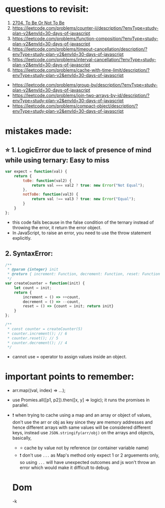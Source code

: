 # questions to revisit:
1. [2704. To Be Or Not To Be](https://leetcode.com/problems/to-be-or-not-to-be/description/?envType=study-plan-v2&envId=30-days-of-javascript)
2. https://leetcode.com/problems/counter-ii/description/?envType=study-plan-v2&envId=30-days-of-javascript
3. https://leetcode.com/problems/function-composition/?envType=study-plan-v2&envId=30-days-of-javascript
4. https://leetcode.com/problems/timeout-cancellation/description/?envType=study-plan-v2&envId=30-days-of-javascript
5. https://leetcode.com/problems/interval-cancellation/?envType=study-plan-v2&envId=30-days-of-javascript
6. https://leetcode.com/problems/cache-with-time-limit/description/?envType=study-plan-v2&envId=30-days-of-javascript
- https://leetcode.com/problems/group-by/description/?envType=study-plan-v2&envId=30-days-of-javascript
- https://leetcode.com/problems/join-two-arrays-by-id/description/?envType=study-plan-v2&envId=30-days-of-javascript
- https://leetcode.com/problems/compact-object/description/?envType=study-plan-v2&envId=30-days-of-javascript

# mistakes made:
## ⭐️ 1. LogicError due to lack of presence of mind while using ternary: Easy to miss
```js
var expect = function(val) {
    return {
        toBe: function(val2) {
            return val === val2 ? true: new Error("Not Equal");
        },
        notToBe: function(val3) {
            return val !== val3 ? true: new Error("Equal");
        }
    }
};
```
- this code fails because in the false condition of the ternary instead of throwing the error, it return the error object.
- In JavaScript, to raise an error, you need to use the throw statement explicitly.
## 2. SyntaxError:
```js
/**
 * @param {integer} init
 * @return { increment: Function, decrement: Function, reset: Function }
 */
var createCounter = function(init) {
    let count = init;
    return {
        increment = () => ++count,
        decrement = () => --count,
        reset = () => {count = init; return init}
    }
};

/**
 * const counter = createCounter(5)
 * counter.increment(); // 6
 * counter.reset(); // 5
 * counter.decrement(); // 4
 */
```
- cannot use = operator to assign values inside an object.

# important points to remember:
- arr.map((val, index) => ...);
- use Promies.all([p1, p2]).then([x, y] => logic); it runs the promises in parallel.
- ❗️ when trying to cache using a map and an array or object of values, don't use the arr or obj as key since they are memory addresses and hence different arrays with same values will be considered different keys, instead use `JSON.stringify(arr/obj)` on the arrays and objects, basically,
    - ⭐️ cache by value not by reference (or container variable name)
    - ❗️ don't use `...` as Map's method only expect 1 or 2 arguements only, so using `...` will have unexpected outcomes and js won't throw an error which would make it difficult to debug.

    # Dom
    -k